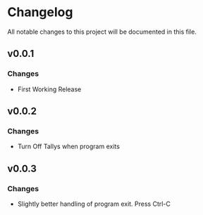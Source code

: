 # Changelog
All notable changes to this project will be documented in this file.

## v0.0.1
### Changes
 - First Working Release

## v0.0.2
### Changes
 - Turn Off Tallys when program exits

## v0.0.3
### Changes
 - Slightly better handling of program exit. Press Ctrl-C